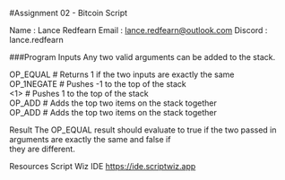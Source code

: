 
#Assignment 02 - Bitcoin Script  

Name : Lance Redfearn
Email : lance.redfearn@outlook.com
Discord : lance.redfearn

###Program Inputs
Any two valid arguments can be added to the stack.

OP_EQUAL  # Returns 1 if the two inputs are exactly the same  
OP_1NEGATE  # Pushes -1 to the top of the stack  
<1>  # Pushes 1 to the top of the stack  
OP_ADD  # Adds the top two items on the stack together  
OP_ADD  # Adds the top two items on the stack together  

Result
The OP_EQUAL result should evaluate to true if the two passed in arguments are exactly the same and false if  
they are different.

Resources
Script Wiz IDE
https://ide.scriptwiz.app

